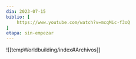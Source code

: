 ```yaml
---
dia: 2023-07-15
biblio: [
	https://www.youtube.com/watch?v=mcqMic-f3oQ
]
etapa: sin-empezar
---
```










![[tempWorldbuilding/index#Archivos]]